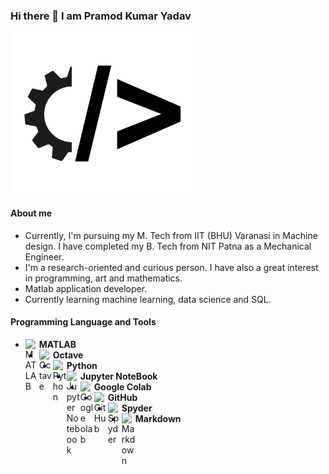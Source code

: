 ### Hi there 👋 I am Pramod Kumar Yadav
<img src="https://raw.githubusercontent.com/iampramodyadav/iampramodyadav/54fbdaaa69373c5e0c0a3bfc63695763253b4556/mech-code.svg" width="300">

#### About me
-  Currently, I'm pursuing my M. Tech from IIT (BHU) Varanasi in Machine design. I have completed my B. Tech from NIT Patna as a Mechanical Engineer.
-  I'm a research-oriented and curious person. I have also a great interest in programming, art and mathematics.
-  Matlab application developer.
-  Currently learning machine learning, data science and SQL.

#### Programming Language and Tools
- <img align="left" alt="MATLAB" width="22px" src="https://simpleicons.org/icons/mathworks.svg" />  **MATLAB**
- <img align="left" alt="Octave" width="22px" src="https://upload.wikimedia.org/wikipedia/commons/6/6a/Gnu-octave-logo.svg" /> **Octave**
- <img align="left" alt="Python" width="22px" src="https://cdn.jsdelivr.net/npm/simple-icons@v3/icons/python.svg" />  **Python**
- <img align="left" alt="Jupyter Notebook" width="22px" src="https://cdn.jsdelivr.net/npm/simple-icons@3.0.1/icons/jupyter.svg" /> **Jupyter NoteBook**
- <img align="left" alt="Google olab" width="22px" src="https://colab.research.google.com/img/colab_favicon_256px.png" /> **Google Colab**
- <img align="left" alt="GitHub" width="22px" src="https://cdn.jsdelivr.net/npm/simple-icons@v3/icons/github.svg" /> **GitHub**
- <img align="left" alt="Spyder" width="22px" src="https://upload.wikimedia.org/wikipedia/commons/7/7e/Spyder_logo.svg" /> **Spyder**
- <img align="left" alt="Markdown" width="22px" src="https://upload.wikimedia.org/wikipedia/commons/4/48/Markdown-mark.svg" /> **Markdown**

